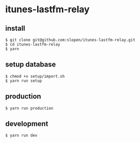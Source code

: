 # itunes-lastfm-relay

## install

```
$ git clone git@github.com:slopen/itunes-lastfm-relay.git
$ cd itunes-lastfm-relay
$ yarn

```

## setup database

```
$ chmod +x setup/import.sh
$ yarn run setup

```

## production

```
$ yarn run production
```

## development

```
$ yarn run dev
```
